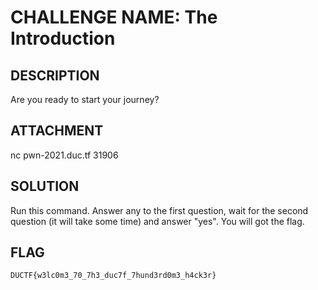 # CHALLENGE NAME: The Introduction

## DESCRIPTION

Are you ready to start your journey?

## ATTACHMENT

nc pwn-2021.duc.tf 31906

## SOLUTION

Run this command. Answer any to the first question, wait for the second question (it will take some time) and answer "yes". You will got the flag.

## FLAG

`DUCTF{w3lc0m3_70_7h3_duc7f_7hund3rd0m3_h4ck3r}`
